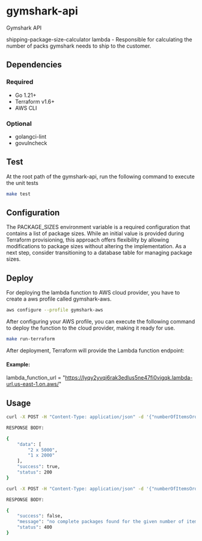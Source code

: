 # gymshark-api

Gymshark API

shipping-package-size-calculator lambda - Responsible for calculating the number of packs gymshark needs to ship to the customer.

## Dependencies

### Required
* Go 1.21+
* Terraform v1.6+
* AWS CLI

### Optional
* golangci-lint
* govulncheck

## Test
At the root path of the gymshark-api, run the following command to execute the unit tests
```bash
make test
```

## Configuration

The PACKAGE_SIZES environment variable is a required configuration that contains a list of package sizes. While an initial value is provided during Terraform provisioning, this approach offers flexibility by allowing modifications to package sizes without altering the implementation. As a next step, consider transitioning to a database table for managing package sizes.

## Deploy
For deploying the lambda function to AWS cloud provider, you have to create a aws profile called gymshark-aws.

```bash
aws configure --profile gymshark-aws
```

After configuring your AWS profile, you can execute the following command to deploy the function to the cloud provider, making it ready for use.

```bash
make run-terraform
```

After deployment, Terraform will provide the Lambda function endpoint:

#### Example:
lambda_function_url = "https://lyqy2yvqi6rak3edlus5ne47fi0vigqk.lambda-url.us-east-1.on.aws/"



## Usage

```bash
curl -X POST -H "Content-Type: application/json" -d '{"numberOfItemsOrdered": 12001}' https://lyqy2yvqi6rak3edlus5ne47fi0vigqk.lambda-url.us-east-1.on.aws/

RESPONSE BODY:

{
    "data": [
        "2 x 5000",
        "1 x 2000"
    ],
    "success": true,
    "status": 200
}

curl -X POST -H "Content-Type: application/json" -d '{"numberOfItemsOrdered": 2}' https://lyqy2yvqi6rak3edlus5ne47fi0vigqk.lambda-url.us-east-1.on.aws/

RESPONSE BODY:

{
    "success": false,
    "message": "no complete packages found for the given number of items ordered",
    "status": 400
}
```
